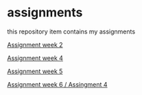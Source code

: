 # assignments
this repository item contains my assignments

[Assignment week 2](https://github.com/u756941/assignments/blob/master/Assignment_week_2.ipynb)

[Assignment week 4](https://github.com/u756941/assignments/blob/master/Assignment_week_4.ipynb)

[Assignment week 5](https://github.com/u756941/assignments/blob/master/Assignment_week_5.ipynb)

[Assignment week 6 / Assingment 4](https://github.com/u756941/assignments/blob/master/assignment4.ipynb)

